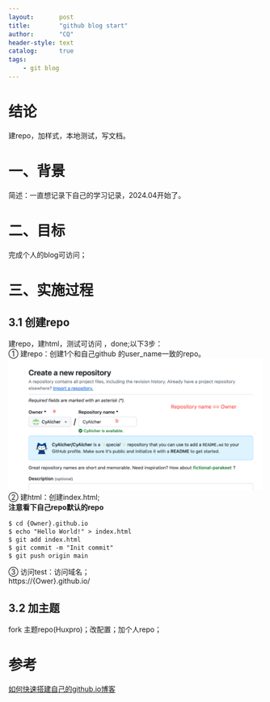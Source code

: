```yaml
---
layout:       post
title:        "github blog start"
author:       "CQ"
header-style: text
catalog:      true
tags:
    - git blog
---
```

# 结论
建repo，加样式，本地测试，写文档。
# 一、背景
简述：一直想记录下自己的学习记录，2024.04开始了。
# 二、目标
完成个人的blog可访问；
# 三、实施过程
## 3.1 创建repo
建repo，建html，测试可访问 ，done;以下3步：<br>
① 建repo：创建1个和自己github 的user_name一致的repo。 <br>
![Alt text](./image.png) <br>
② 建html：创建index.html; <br> 
**注意看下自己repo默认的repo**
```
$ cd {Owner}.github.io
$ echo "Hello World!" > index.html
$ git add index.html
$ git commit -m "Init commit"
$ git push origin main
```
③ 访问test：访问域名；<br>
https://{Ower}.github.io/
## 3.2 加主题
fork 主题repo(Huxpro)；改配置；加个人repo；<br>



# 参考
[如何快速搭建自己的github.io博客](https://keysaim.github.io/post/blog/2017-08-15-how-to-setup-your-github-io-blog/)
